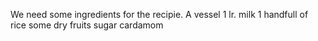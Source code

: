 We need  some ingredients for the recipie.
A vessel
1 lr. milk
1 handfull of rice
some dry fruits
sugar
cardamom
